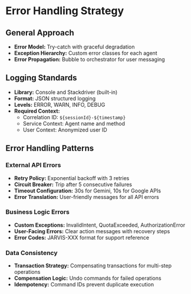 # Error Handling Strategy

## General Approach
- **Error Model:** Try-catch with graceful degradation
- **Exception Hierarchy:** Custom error classes for each agent
- **Error Propagation:** Bubble to orchestrator for user messaging

## Logging Standards
- **Library:** Console and Stackdriver (built-in)
- **Format:** JSON structured logging
- **Levels:** ERROR, WARN, INFO, DEBUG
- **Required Context:**
  - Correlation ID: `${sessionId}-${timestamp}`
  - Service Context: Agent name and method
  - User Context: Anonymized user ID

## Error Handling Patterns

### External API Errors
- **Retry Policy:** Exponential backoff with 3 retries
- **Circuit Breaker:** Trip after 5 consecutive failures
- **Timeout Configuration:** 30s for Gemini, 10s for Google APIs
- **Error Translation:** User-friendly messages for all API errors

### Business Logic Errors
- **Custom Exceptions:** InvalidIntent, QuotaExceeded, AuthorizationError
- **User-Facing Errors:** Clear action messages with recovery steps
- **Error Codes:** JARVIS-XXX format for support reference

### Data Consistency
- **Transaction Strategy:** Compensating transactions for multi-step operations
- **Compensation Logic:** Undo commands for failed operations
- **Idempotency:** Command IDs prevent duplicate execution
